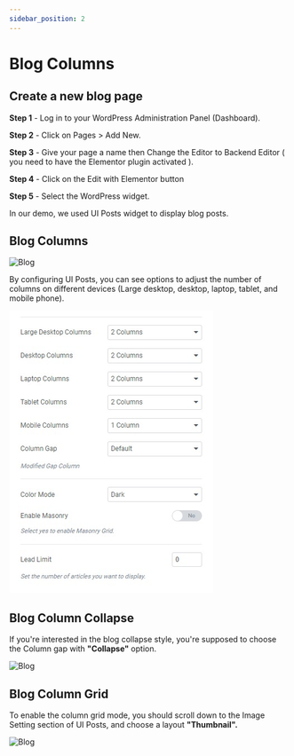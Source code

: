 ```yaml
---
sidebar_position: 2
---
```

# Blog Columns

## Create a new blog page

**Step 1** - Log in to your WordPress Administration Panel (Dashboard).

**Step 2** - Click on Pages > Add New.

**Step 3** - Give your page a name then Change the Editor to Backend Editor ( you need to have the Elementor plugin activated ).

**Step 4** - Click on the Edit with Elementor button

**Step 5** - Select the WordPress widget.

In our demo, we used UI Posts widget to display blog posts.

## Blog Columns

![Blog](./img/blog-uipost.avif)

By configuring UI Posts, you can see options to adjust the number of columns on different devices (Large desktop, desktop, laptop, tablet, and mobile phone).

![Blog](./img/blog-image.jpeg)

## Blog Column Collapse

If you're interested in the blog collapse style, you're supposed to choose the Column gap with **"Collapse"** option.

![Blog](./img/blog-col.avif)

## Blog Column Grid

To enable the column grid mode, you should scroll down to the Image Setting section of UI Posts, and choose a layout **"Thumbnail".**

![Blog](./img/blog-thumb.avif)